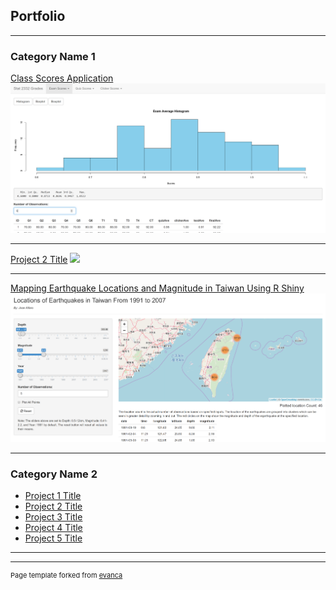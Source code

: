 ## Portfolio

---

### Category Name 1 

[Class Scores Application](https://josealfaro.shinyapps.io/Class_Shiny_App/)
<img src="images/ClassScores.PNG?raw=true"/>

---
[Project 2 Title](/pdf/sample_presentation.pdf)
<img src="images/dummy_thumbnail.jpg?raw=true"/>

---
[Mapping Earthquake Locations and Magnitude in Taiwan Using R Shiny](https://josealfaro.shinyapps.io/Taiwan_Earthquake_Project/)
<img src="images/Earthquake.PNG?raw=true"/>

---

### Category Name 2

- [Project 1 Title](http://example.com/)
- [Project 2 Title](http://example.com/)
- [Project 3 Title](http://example.com/)
- [Project 4 Title](http://example.com/)
- [Project 5 Title](http://example.com/)

---




---
<p style="font-size:11px">Page template forked from <a href="https://github.com/evanca/quick-portfolio">evanca</a></p>
<!-- Remove above link if you don't want to attibute -->
